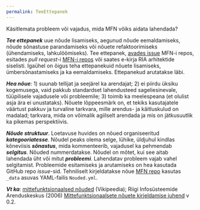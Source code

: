 ```yaml
---
permalink: TeeEttepanek
---
```


Käsitlemata probleem või vajadus, mida MFN võiks aidata lahendada?

___Tee ettepanek___ uue nõude lisamiseks, aegunud nõude eemaldamiseks, nõude sõnastuse parandamiseks või nõuete refaktoorimiseks (ühendamiseks, lahkulöömiseks). Tee ettepanek, <a href='https://github.com/e-gov/MFN/issues' target='_new'>avades issue</a> MFN-i repos, esitades _pull request_-i [MFN-i repos](https://github.com/e-gov/MFN/) või saates e-kirja RIA arhitektide siselisti. Igaühel on õigus teha ettepanekuid nõuete lisamiseks, ümbersõnastamiseks ja ka eemaldamiseks. Ettepanekud arutatakse läbi. 

___Hea nõue___: 1) suunab tellijat ja seejärel ka arendajat; 2) ei piirdu üksiku kogemusega, vaid pakkub standardset lahendusteed sageliesinevale, tüüpilisele vajadusele või probleemile; 3) toimib ka meelespeana (et olulist asja ära ei unustataks). Nõuete lõppeesmärk on, et tekiks kasutajatele väärtust pakkuv ja turvaline tarkvara, mille arendus- ja käitluskulud on madalad; tarkvara, mida on võimalik agiilselt arendada ja mis on jätkusuutlik ka pikemas perspektiivis.

___Nõude struktuur___. Loetavuse huvides on nõued organiseeritud ___kategooriatesse___. Nõudel peaks olema selge, lühike, üldjuhul kindlas kõneviisis ___sõnastus___, mida kommenteerib, vajadusel ka pehmendab ___selgitus___. Nõuded nummerdatakse. Nõudel on mõtet, kui see aitab lahendada üht või mitut ___probleemi___. Lahendatav probleem vajab vahel selgitamist. Probleemide esitamiseks ja arutamiseks on hea kasutada GitHub repo _issue_-sid. Tehniliselt kirjeldatakse nõue [MFN repo](https://github.com/e-gov/MFN/) kasutas `_data` asuvas YAML-failis `Nouded.yml`. 

___Vt ka___: [mittefunktsionaalsed nõuded](https://et.wikipedia.org/wiki/Mittefunktsionaalsed_n%C3%B5uded) (Vikipeedia);  Riigi Infosüsteemide Arenduskeskus (2006) [Mittefunktsionaalsete nõuete kirjeldamise juhend](https://www.ria.ee/public/publikatsioonid/Mittefunk_nouded.doc) v 0.2.
